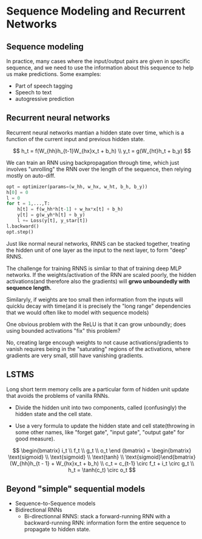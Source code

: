 # Sequence Modeling and Recurrent Networks

## Sequence modeling 

In practice, many cases where the input/output pairs are given in specific sequence, and we need to use the information about this sequence to help us make predictions. Some examples:

- Part of speech tagging 
- Speech to text 
- autogressive prediction 

## Recurrent neural networks

Recurrent neural networks mantian a hidden state over time, which is a function of the current input and previous hidden state.

$$
h_t = f(W_{hh}h_{t-1}W_{hx}x_t + b_h) \\
y_t = g(W_{ht}h_t + b_y)
$$

We can train an RNN using backpropagation through time, which just involves "unrolling" the RNN over the length of the sequence, then relying mostly on auto-diff.

```python
opt = optimizer(params=(w_hh, w_hx, w_ht, b_h, b_y))
h[0] = 0
l = 0
for t = 1,...,T:
    h[t] = f(w_hh*h[t-1] + w_hx*x[t] + b_h)
    y[t] = g(w_yh*h[t] + b_y)
    l += Loss(y[t], y_star[t])
l.backward()
opt.step()
```

Just like normal neural networks, RNNS can be stacked together, treating the hidden unit of one layer as the input to the next layer, to form "deep" RNNS.

The challenge for training RNNS is simliar to that of training deep MLP networks. If the weights/activation of the RNN are scaled poorly, the hidden activations(and therefore also the gradients) will **grwo unboundedly with sequence length.**

Similaryly, if weights are too small then information from the inputs will quicklu decay with time(and it is precisely the "long range" dependencies that we would often like to model with sequence models)

One obvious problem with the ReLU is that it can grow unboundly; does using bounded activations "fix" this problem? 

No, creating large encough weights to not cause activations/gradients to vanish requires being in the "saturating" regions of the activations, where gradients are very small, still have vanishing gradients. 

## LSTMS

Long short term memory cells are a particular form of hidden unit update that avoids the problems of vanilla RNNs.

- Divide the hidden unit into two components, called (confusingly) the hidden state and the cell state.

- Use a very formula to update the hidden state and cell state(throwing in some other names, like "forget gate", "input gate", "output gate" for good measure).

$$
\begin{bmatrix} i_t \\ f_t \\ g_t \\ o_t \end {bmatrix} = \begin{bmatrix} \text{sigmoid} \\ \text{sigmoid} \\ \text{tanh} \\ \text{sigmoid}\end{bmatrix} (W_{hh}h_{t - 1} + W_{hx}x_t + b_h) \\
c_t = c_{t-1} \circ f_t + i_t \circ g_t \\
h_t = \tanh(c_t) \circ o_t  
$$



## Beyond "simple" sequential models


- Sequence-to-Sequence models
- Bidirectional RNNs 
    - Bi-directionnal RNNS: stack a forward-running RNN with a backward-running RNN: information form the entire sequence to propagate to hidden state.